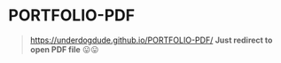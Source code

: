 # PORTFOLIO-PDF
> https://underdogdude.github.io/PORTFOLIO-PDF/
**Just redirect to open PDF file**
😛😛
